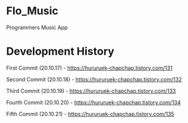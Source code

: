 # Flo_Music
 Programmers Music App

# Development History

First Commit (20.10.17) - https://hururuek-chapchap.tistory.com/131


Second Commit (20.10.18) - https://hururuek-chapchap.tistory.com/132


Third Commit (20.10.19) - https://hururuek-chapchap.tistory.com/133


Fourth Commit (20.10.20) - https://hururuek-chapchap.tistory.com/134


Fifth Commit (20.10.21) - https://hururuek-chapchap.tistory.com/135
